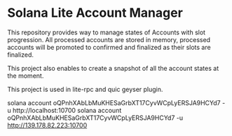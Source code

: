 # Solana Lite Account Manager

This repository provides way to manage states of Accounts with slot progression. 
All processed accounts are stored in memory, processed accounts will be promoted 
to confirmed and finalized as their slots are finalized.

This project also enables to create a snapshot of all the account states at the moment.

This project is used in lite-rpc and quic geyser plugin.

solana account oQPnhXAbLbMuKHESaGrbXT17CyvWCpLyERSJA9HCYd7 -u http://localhost:10700
solana account oQPnhXAbLbMuKHESaGrbXT17CyvWCpLyERSJA9HCYd7 -u http://139.178.82.223:10700
